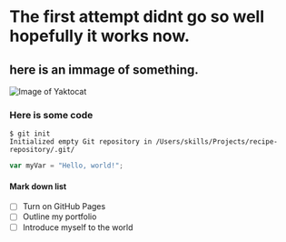 # The first attempt didnt go so well hopefully it works now.
## here is an immage of something.
![Image of Yaktocat](https://octodex.github.com/images/yaktocat.png)

### Here is some code
```
$ git init
Initialized empty Git repository in /Users/skills/Projects/recipe-repository/.git/
```

``` javascript
var myVar = "Hello, world!";
```

#### Mark down list
- [ ] Turn on GitHub Pages
- [ ] Outline my portfolio
- [ ] Introduce myself to the world
